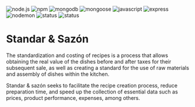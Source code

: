 ![node.js](https://img.shields.io/badge/NodeJS-v12.16.1-339933?logo=node.js&logoColor=white)
![npm](https://img.shields.io/badge/npm-v6.13.4-CB3837?logo=NPM&logoColor=white)
![mongodb](https://img.shields.io/badge/MongoDB-Atlas-47A248?logo=mongodb&logoColor=white)
![mongoose](https://img.shields.io/badge/mongoose-OM-47A248?logo=mongodb&logoColor=white)
![javascript](https://img.shields.io/badge/Standard-JS-F7DF1E?logo=javascript&logoColor=white)
![express](https://img.shields.io/badge/Express-Framework-47A248?logo=javascript&logoColor=white)
![nodemon](https://img.shields.io/badge/nodemon-dev-76D04B?logo=nodemon&logoColor=white)
![status](https://img.shields.io/badge/status-development-990000?logo=javascript&logoColor=white)
![status](https://img.shields.io/badge/JWT-authentication-000000?logo=JSON-Web-Tokens&logoColor=white)

# Standar & Sazón

The standardization and costing of recipes is a process that allows obtaining the real value of the dishes before and after taxes for their subsequent sale, as well as creating a standard for the use of raw materials and assembly of dishes within the kitchen.

Standar & sazón seeks to facilitate the recipe creation process, reduce preparation time, and speed up the collection of essential data such as prices, product performance, expenses, among others.
